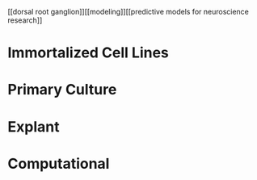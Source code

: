 [[dorsal root ganglion]][[modeling]][[predictive models for neuroscience research]]

# Immortalized Cell Lines

# Primary Culture

# Explant

# Computational